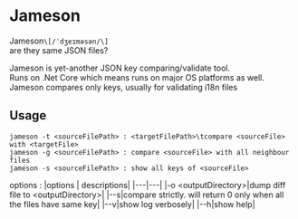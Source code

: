 # Jameson

Jameson`\[/ˈdʒeɪməsən/\]`  
are they same JSON files?

Jameson is yet-another JSON key comparing/validate tool.  
Runs on .Net Core which means runs on major OS platforms as well.  
Jameson compares only keys, usually for validating i18n files

## Usage

    jameson -t <sourceFilePath> : <targetFilePath>\tcompare <sourceFile> with <targetFile>
    jameson -g <sourceFilePath> : compare <sourceFile> with all neighbour files
    jameson -s <sourceFilePath> : show all keys of <sourceFile>
options : 
|options | descriptions|
|---|---|
|-o \<outputDirectory\>|dump diff file to \<outputDirectory\>|
|--s|compare strictly. will return 0 only when all the files have same key|
|--v|show log verbosely|
|--h|show help|
